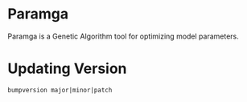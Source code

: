 # Paramga

Paramga is a Genetic Algorithm tool for optimizing model parameters.

# Updating Version

`bumpversion major|minor|patch`
